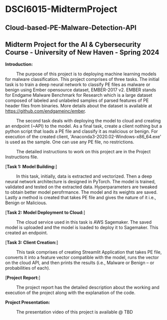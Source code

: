 # DSCI6015-MidtermProject

## Cloud-based-PE-Malware-Detection-API
## Midterm Project for the AI &amp; Cybersecurity Course - University of New Haven - Spring 2024

**Introduction:**

&nbsp;&nbsp;&nbsp;&nbsp;&nbsp;&nbsp;&nbsp;&nbsp;&nbsp;The purpose of this project is to deploying machine learning models for malware classification. This project comprises of three tasks. The initial task is to train a deep neural network to classify PE files as malware or benign using Ember opensource dataset, EMBER-2017 v2. EMBER stands for Endgame Malware Benchmark for Research which is a large dataset composed of labeled and unlabeled samples of parsed features of PE header files from binaries. More details about the dataset is available at https://github.com/endgameinc/ember.

&nbsp;&nbsp;&nbsp;&nbsp;&nbsp;&nbsp;&nbsp;&nbsp;&nbsp;The second task deals with deploying the model to cloud and creating an endpoint (~API) to the model. As a final task, create a client nothing but a python script that loads a PE file and classify it as malicious or benign. For execution of the created client, 'Anaconda3-2020.02-Windows-x86_64.exe' is used as the sample. One can use any PE file, no restrictions.

&nbsp;&nbsp;&nbsp;&nbsp;&nbsp;&nbsp;&nbsp;&nbsp;&nbsp;The detailed instructions to work on this project are in the Project Instructions file.

[**Task 1: Model Building:**]

&nbsp;&nbsp;&nbsp;&nbsp;&nbsp;&nbsp;&nbsp;&nbsp;&nbsp;In this task, initially, data is extracted and vectorized. Then a deep neural network architecture is designed in PyTorch. The model is trained, validated and tested on the extracted data. Hyperparameters are tweaked to obtain better model perofrmance. The model and its weights are saved. Lastly a method is created that takes PE file and gives the nature of it i.e., Benign or Malicious.

[**Task 2: Model Deployment to Cloud:**]

&nbsp;&nbsp;&nbsp;&nbsp;&nbsp;&nbsp;&nbsp;&nbsp;&nbsp;The cloud service used in this task is AWS Sagemaker. The saved model is uploaded and the model is loaded to deploy it to Sagemaker. This created an endpoint.

[**Task 3: Client Creation:**]

&nbsp;&nbsp;&nbsp;&nbsp;&nbsp;&nbsp;&nbsp;&nbsp;&nbsp;This task comprises of creating Streamlit Application that takes PE file, converts it into a feature vector compatible with the model, runs the vector on the cloud API, and then prints the results (i.e., Malware or Benign – or probabilities of each).

[**Project Report:**] 

&nbsp;&nbsp;&nbsp;&nbsp;&nbsp;&nbsp;&nbsp;&nbsp;&nbsp;The project report has the detailed description about the working and execution of the project along with the explanation of the code. 

**Project Presentation:**

&nbsp;&nbsp;&nbsp;&nbsp;&nbsp;&nbsp;&nbsp;&nbsp;&nbsp;The presentation video of this project is available @ TBD
